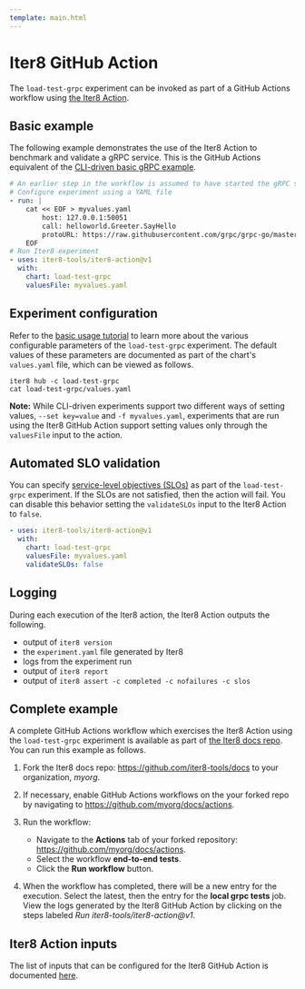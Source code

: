```yaml
---
template: main.html
---
```


# Iter8 GitHub Action

The `load-test-grpc` experiment can be invoked as part of a GitHub Actions workflow using [the Iter8 Action](https://github.com/iter8-tools/iter8-action).

## Basic example
The following example demonstrates the use of the Iter8 Action to benchmark and validate a gRPC service. This is the GitHub Actions equivalent of the [CLI-driven basic gRPC example](basicusage.md#basic-example).

```yaml
# An earlier step in the workflow is assumed to have started the gRPC service
# Configure experiment using a YAML file
- run: |
    cat << EOF > myvalues.yaml
        host: 127.0.0.1:50051
        call: helloworld.Greeter.SayHello
        protoURL: https://raw.githubusercontent.com/grpc/grpc-go/master/examples/helloworld/helloworld/helloworld.proto
    EOF
# Run Iter8 experiment
- uses: iter8-tools/iter8-action@v1
  with:
    chart: load-test-grpc
    valuesFile: myvalues.yaml
```

## Experiment configuration

Refer to the [basic usage tutorial](basicusage.md) to learn more about the various configurable parameters of the `load-test-grpc` experiment. The default values of these parameters are documented as part of the chart's `values.yaml` file, which can be viewed as follows.

```shell
iter8 hub -c load-test-grpc
cat load-test-grpc/values.yaml
```

**Note:** While CLI-driven experiments support two different ways of setting values, `--set key=value` and `-f myvalues.yaml`, experiments that are run using the Iter8 GitHub Action support setting values only through the `valuesFile` input to the action.

## Automated SLO validation
You can specify [service-level objectives (SLOs)](basicusage.md#metrics-and-slos) as part of the `load-test-grpc` experiment. If the SLOs are not satisfied, then the action will fail. You can disable this behavior setting the `validateSLOs` input to the Iter8 Action to `false`.

```yaml
- uses: iter8-tools/iter8-action@v1
  with:
    chart: load-test-grpc
    valuesFile: myvalues.yaml
    validateSLOs: false
```

## Logging
During each execution of the Iter8 action, the Iter8 Action outputs the following.

- output of `iter8 version`
- the `experiment.yaml` file generated by Iter8
- logs from the experiment run
- output of `iter8 report`
- output of `iter8 assert -c completed -c nofailures -c slos`

## Complete example

A complete GitHub Actions workflow which exercises the Iter8 Action using the `load-test-grpc` experiment is available as part of [the Iter8 docs repo](https://github.com/iter8-tools/docs). You can run this example as follows.

1. Fork the Iter8 docs repo: <https://github.com/iter8-tools/docs> to your organization, *myorg*.

2. If necessary, enable GitHub Actions workflows on the your forked repo by navigating to <https://github.com/myorg/docs/actions>.

3. Run the workflow:

    - Navigate to the **Actions** tab of your forked repository: <https://github.com/myorg/docs/actions>.
    - Select the workflow **end-to-end tests**.
    - Click the **Run workflow** button.

4. When the workflow has completed, there will be a new entry for the execution. Select the latest, then the entry for the **local grpc tests** job. View the logs generated by the Iter8 GitHub Action by clicking on the steps labeled *Run iter8-tools/iter8-action@v1*.

## Iter8 Action inputs

The list of inputs that can be configured for the Iter8 GitHub Action is documented [here](https://github.com/iter8-tools/iter8-action#action-inputs).
